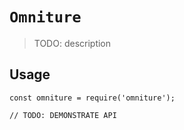 # `Omniture`

> TODO: description

## Usage

```
const omniture = require('omniture');

// TODO: DEMONSTRATE API
```
